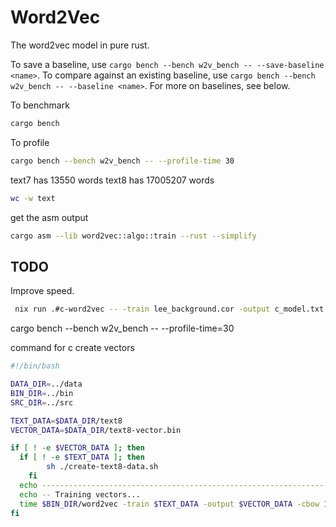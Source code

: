 # Word2Vec

The word2vec model in pure rust.


To save a baseline, use `cargo bench --bench w2v_bench -- --save-baseline <name>`. To compare against an existing baseline, use `cargo bench --bench w2v_bench -- --baseline <name>`. For more on baselines, see below.

To benchmark
```bash
cargo bench
```

To profile
```bash
cargo bench --bench w2v_bench -- --profile-time 30
```

text7 has 13550 words
text8 has 17005207 words

```bash
wc -w text
```

get the asm output
```bash
cargo asm --lib word2vec::algo::train --rust --simplify
```

## TODO
Improve speed.


```bash
 nix run .#c-word2vec -- -train lee_background.cor -output c_model.txt -size 100 -window 5 -negative 5 -iter 3 -cbow 1 -alpha 0.025  -binary 0
```

 cargo bench --bench w2v_bench -- --profile-time=30


command for c create vectors
```bash
#!/bin/bash

DATA_DIR=../data
BIN_DIR=../bin
SRC_DIR=../src

TEXT_DATA=$DATA_DIR/text8
VECTOR_DATA=$DATA_DIR/text8-vector.bin

if [ ! -e $VECTOR_DATA ]; then
  if [ ! -e $TEXT_DATA ]; then
		sh ./create-text8-data.sh
	fi
  echo -----------------------------------------------------------------------------------------------------
  echo -- Training vectors...
  time $BIN_DIR/word2vec -train $TEXT_DATA -output $VECTOR_DATA -cbow 1 -size 200 -window 8 -negative 25 -hs 0 -sample 1e-4 -threads 20 -binary 1 -iter 15
fi
```
